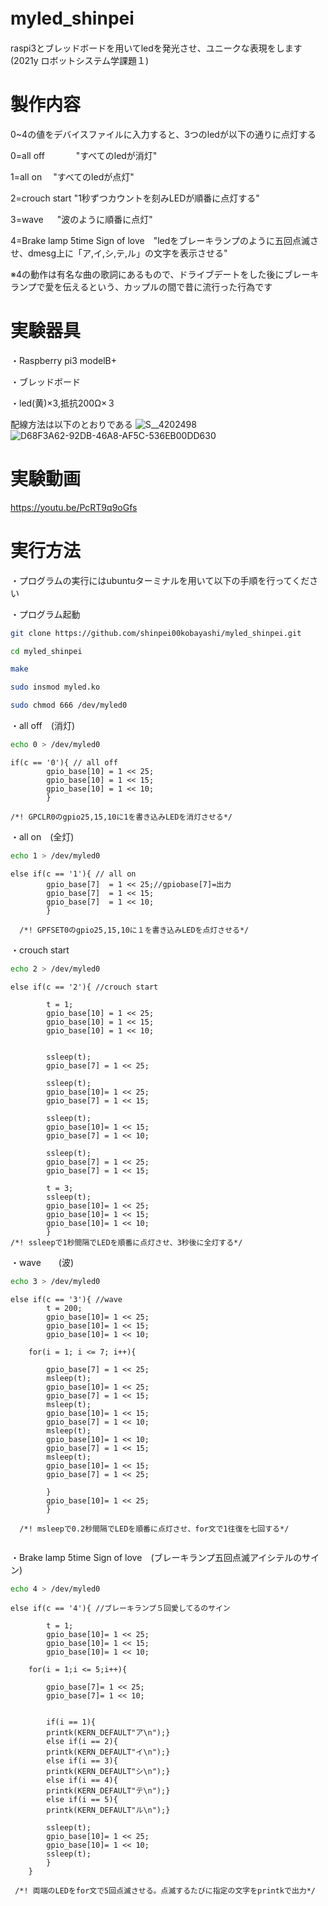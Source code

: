# myled_shinpei　
raspi3とブレッドボードを用いてledを発光させ、ユニークな表現をします(2021y ロボットシステム学課題１)

# 製作内容
 0~4の値をデバイスファイルに入力すると、3つのledが以下の通りに点灯する

 0=all off 　　　  "すべてのledが消灯"

 1=all on　        "すべてのledが点灯"

 2=crouch start    "1秒ずつカウントを刻みLEDが順番に点灯する"

 3=wave   　       "波のように順番に点灯"

 4=Brake lamp 5time Sign of love　"ledをブレーキランプのように五回点滅させ、dmesg上に「ア,イ,シ,テ,ル」の文字を表示させる"

 ※4の動作は有名な曲の歌詞にあるもので、ドライブデートをした後にブレーキランプで愛を伝えるという、カップルの間で昔に流行った行為です

# 実験器具
・Raspberry pi3 modelB+

・ブレッドボード

・led(黄)×3,抵抗200Ω×３

 配線方法は以下のとおりである
![S__4202498](https://user-images.githubusercontent.com/97512094/148928081-f8ed5f7a-3182-412f-9068-c2737d1d4c4d.jpg)
![D68F3A62-92DB-46A8-AF5C-536EB00DD630](https://user-images.githubusercontent.com/97512094/149068936-eb923208-2dee-45aa-b282-df5d7be5cbd6.jpg)

# 実験動画
https://youtu.be/PcRT9q9oGfs


# 実行方法

・プログラムの実行にはubuntuターミナルを用いて以下の手順を行ってください

・プログラム起動
```bash
git clone https://github.com/shinpei00kobayashi/myled_shinpei.git
```

```bash
cd myled_shinpei
```

```bash
make
```

```bash
sudo insmod myled.ko
```

```bash
sudo chmod 666 /dev/myled0
```

・all off　(消灯)
```bash
echo 0 > /dev/myled0
```

```
if(c == '0'){ // all off
		gpio_base[10] = 1 << 25;
		gpio_base[10] = 1 << 15;
		gpio_base[10] = 1 << 10;
		}
  
/*! GPCLR0のgpio25,15,10に1を書き込みLEDを消灯させる*/

```


・all on　(全灯)
```bash
echo 1 > /dev/myled0
```
```
else if(c == '1'){ // all on
		gpio_base[7]  = 1 << 25;//gpiobase[7]=出力
		gpio_base[7]  = 1 << 15;
		gpio_base[7]  = 1 << 10;
		}
  
  /*! GPFSET0のgpio25,15,10に１を書き込みLEDを点灯させる*/
```


・crouch start
```bash
echo 2 > /dev/myled0
```

```
else if(c == '2'){ //crouch start

		t = 1;
		gpio_base[10] = 1 << 25;
		gpio_base[10] = 1 << 15;
		gpio_base[10] = 1 << 10;


		ssleep(t);
		gpio_base[7] = 1 << 25;
		
		ssleep(t);
		gpio_base[10]= 1 << 25;
		gpio_base[7] = 1 << 15;
		
		ssleep(t);
		gpio_base[10]= 1 << 15;
		gpio_base[7] = 1 << 10;
		
		ssleep(t);
		gpio_base[7] = 1 << 25;
		gpio_base[7] = 1 << 15;
		
		t = 3;
		ssleep(t);
		gpio_base[10]= 1 << 25;
		gpio_base[10]= 1 << 15;
		gpio_base[10]= 1 << 10;
		}
/*! ssleepで1秒間隔でLEDを順番に点灯させ、3秒後に全灯する*/

```




・wave　　(波)
```bash
echo 3 > /dev/myled0
```
```
else if(c == '3'){ //wave
		t = 200;
		gpio_base[10]= 1 << 25;
		gpio_base[10]= 1 << 15;
		gpio_base[10]= 1 << 10;

	for(i = 1; i <= 7; i++){
		
		gpio_base[7] = 1 << 25;
		msleep(t);
		gpio_base[10]= 1 << 25;
		gpio_base[7] = 1 << 15;
		msleep(t);
		gpio_base[10]= 1 << 15;
		gpio_base[7] = 1 << 10;
		msleep(t);
		gpio_base[10]= 1 << 10;
		gpio_base[7] = 1 << 15;
		msleep(t);
		gpio_base[10]= 1 << 15;
		gpio_base[7] = 1 << 25;
			
		}
		gpio_base[10]= 1 << 25;
		}
  
  /*! msleepで0.2秒間隔でLEDを順番に点灯させ、for文で1往復を七回する*/
  
  ```
・Brake lamp 5time Sign of love　(ブレーキランプ五回点滅アイシテルのサイン)
```bash
echo 4 > /dev/myled0
```

```
else if(c == '4'){ //ブレーキランプ５回愛してるのサイン
		
		t = 1;
		gpio_base[10]= 1 << 25;
		gpio_base[10]= 1 << 15;
		gpio_base[10]= 1 << 10;

	for(i = 1;i <= 5;i++){

		gpio_base[7]= 1 << 25;
		gpio_base[7]= 1 << 10;
 

		if(i == 1){
		printk(KERN_DEFAULT"ア\n");}
		else if(i == 2){
		printk(KERN_DEFAULT"イ\n");}
		else if(i == 3){
		printk(KERN_DEFAULT"シ\n");}
		else if(i == 4){
		printk(KERN_DEFAULT"テ\n");}
		else if(i == 5){
		printk(KERN_DEFAULT"ル\n");}

		ssleep(t);
		gpio_base[10]= 1 << 25;
		gpio_base[10]= 1 << 10;
		ssleep(t);
		}
	}
 
 /*! 両端のLEDをfor文で5回点滅させる。点滅するたびに指定の文字をprintkで出力*/
```
